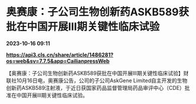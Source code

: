# 奥赛康：子公司生物创新药ASKB589获批在中国开展Ⅲ期关键性临床试验

**2023-10-16 09:11**

**https://api3.cls.cn/share/article/1486281?os=web&sv=7.7.5&app=CailianpressWeb**

【奥赛康：子公司生物创新药ASKB589获批在中国开展Ⅲ期关键性临床试验】财联社10月16日电，奥赛康公告，公司的子公司AskGene Limited自主开发的生物创新药ASKB589注射液，于近日获国家药品监督管理局药品审评中心（CDE）批准在中国开展III期关键性临床试验。